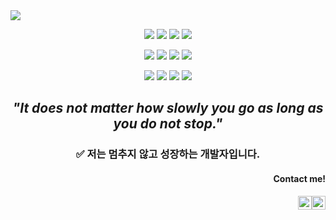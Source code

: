<img src="https://capsule-render.vercel.app/api?type=waving&height=200&color=9face8&text=Taeyoung's%20GitHub&section=header&reversal=false&fontAlign=71&fontAlignY=30&animation=fadeIn&fontSize=50&descAlign=90&desc=I'm%20ML%20Engineer&descAlignY=47&descSize=15&fontColor=ffffff" />

<p align="center">
  <img src="https://img.shields.io/badge/Python-3776AB?style=for-the-badge&logo=Python&logoColor=white">
  <img src="https://img.shields.io/badge/PyTorch-3776AB.svg?style=for-the-badge&logo=PyTorch&logoColor=white">
  <img src="https://img.shields.io/badge/scikit--learn-3776AB.svg?style=for-the-badge&logo=scikit-learn&logoColor=white">
  <img src="https://img.shields.io/badge/TensorFlow-3776AB.svg?style=for-the-badge&logo=TensorFlow&logoColor=white">
</p>

<p align="center">
  <img src="https://img.shields.io/badge/numpy-3776AB.svg?style=for-the-badge&logo=numpy&logoColor=white">
  <img src="https://img.shields.io/badge/pandas-3776AB.svg?style=for-the-badge&logo=pandas&logoColor=white">
  <img src="https://img.shields.io/badge/Matplotlib-3776AB.svg?style=for-the-badge&logo=Matplotlib&logoColor=black">
  <img src="https://img.shields.io/badge/github-3776AB.svg?style=for-the-badge&logo=github&logoColor=white">
</p>

<p align="center">
  <img src="https://img.shields.io/badge/docker-0db7ed.svg?style=for-the-badge&logo=docker&logoColor=white">
  <img src="https://img.shields.io/badge/Adobe%20Photoshop-0db7ed.svg?style=for-the-badge&logo=adobe%20photoshop&logoColor=white">
  <img src="https://img.shields.io/badge/Adobe%20Illustrator-0db7ed.svg?style=for-the-badge&logo=adobe%20illustrator&logoColor=white">
  <img src="https://img.shields.io/badge/Adobe%20InDesign-0db7ed.svg?style=for-the-badge&logo=adobeindesign&logoColor=white">
</p>

<h2 align="center"><em>"It does not matter how slowly you go as long as you do not stop."</em></h2>



<h3 align="center">✅ 저는 멈추지 않고 성장하는 개발자입니다.</h3>
<h4 align="right">Contact me!</h4>

<p align="right"><a href="https://mail.google.com/mail/?view=cm&to=n7dd29c@gmail.com&su=Hello%20Taeyoung&body=%EC%95%88%EB%85%95%ED%95%98%EC%84%B8%EC%9A%94."><img height="22" src="https://img.shields.io/badge/Gmail-EA4335?style=flat&logo=Gmail&logoColor=white" alt="Gmail"></a><a href="https://wool-porpoise-f5f.notion.site/Tensorflow-PyTorch-Transformer-LLM-291e7d25ba168063bf58fd1489b8daf9?source=copy_link"><img height="22" src="https://img.shields.io/badge/Notion-000000?style=flat&logo=Notion&logoColor=white" alt="Notion"></a></p>

